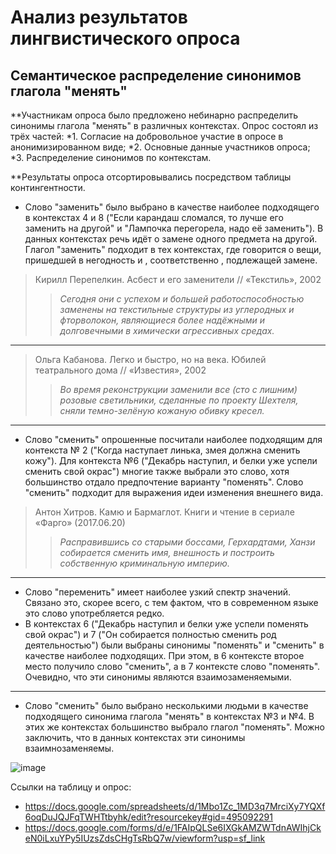 # Анализ результатов лингвистического опроса
## Семантическое распределение синонимов глагола "менять"

**Участникам опроса было предложено небинарно распределить синонимы глагола "менять" в различных контекстах. 
Опрос состоял из трёх частей:
*1. Согласие на добровольное участие в опросе в анонимизированном виде;
*2. Основные данные участников опроса;
*3. Распределение синонимов по контекстам.

**Результаты опроса отсортировывались посредством таблицы контингентности.

* Слово "заменить" было выбрано в качестве наиболее подходящего в контекстах 4 и 8 ("Если карандаш сломался, то лучше его заменить на другой" и "Лампочка перегорела, надо её заменить"). В данных контекстах речь идёт о замене одного предмета на другой. Глагол "заменить" подходит в тех контекстах, где говорится о вещи, пришедшей в негодность и , соответственно , подлежащей замене.
>Кирилл Перепелкин. Асбест и его заменители // «Текстиль», 2002    
>>*Сегодня они с успехом и большей работоспособностью заменены на текстильные структуры из углеродных и фторволокон, являющиеся более надёжными и долговечными в химически агрессивных средах.*
***
>Ольга Кабанова. Легко и быстро, но на века. Юбилей театрального дома // «Известия», 2002
>>*Во время реконструкции заменили все (сто с лишним) розовые светильники, сделанные по проекту Шехтеля, сняли темно-зелёную кожаную обивку кресел.*
***
* Слово "сменить" опрошенные посчитали наиболее подходящим для контекста № 2 ("Когда наступает линька, змея должна сменить кожу"). Для контекста №6 ("Декабрь наступил, и белки уже успели сменить свой окрас") многие также выбрали это слово, хотя большинство отдало предпочтение варианту "поменять". Слово "сменить" подходит для выражения идеи изменения внешнего вида.
>Антон Хитров. Камю и Бармаглот. Книги и чтение в сериале «Фарго» (2017.06.20)
>>*Расправившись со старыми боссами, Герхардтами, Ханзи собирается сменить имя, внешность и построить собственную криминальную империю.*
***
* Слово "переменить" имеет наиболее узкий спектр значений. Связано это, скорее всего, с тем фактом, что в современном языке это слово употребляется редко.
* В контекстах 6 ("Декабрь наступил и белки уже успели поменять свой окрас") и 7 ("Он собирается полностью сменить род деятельностью") были выбраны синонимы "поменять" и "сменить" в качестве наиболее подходящих. При этом, в 6 контексте второе место получило слово "сменить", а в 7 контексте слово "поменять". Очевидно, что эти синонимы являются взаимозаменяемыми. 
***
* Слово "сменить" было выбрано несколькими людьми в качестве подходящего синонима глагола "менять" в контекстах №3 и №4. В этих же контекстах большинство выбрало глагол "поменять". Можно заключить, что в данных контекстах эти синонимы взаимнозаменяемы. 

![image](https://user-images.githubusercontent.com/90916729/134578206-bd591a49-1666-4d77-8906-3a4752bb5d45.png)


Ссылки на таблицу и опрос:
* https://docs.google.com/spreadsheets/d/1Mbo1Zc_1MD3q7MrciXy7YQXf6oqDuJQJFqTWHTtbyhk/edit?resourcekey#gid=495092291
* https://docs.google.com/forms/d/e/1FAIpQLSe6IXGkAMZWTdnAWIhjCkeN0iLxuYPy5IUzsZdsCHgTsRbQ7w/viewform?usp=sf_link

